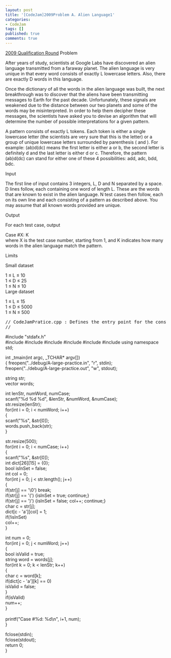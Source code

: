 ```yaml
---
layout: post
title: '[CodeJam]2009Problem A. Alien Language1'
categories:
- CodeJam
tags: []
published: true
comments: true
---
```

<p><a href="http://code.google.com/codejam/contest/90101/dashboard" title="2009 Qualification Round">2009 Qualification Round</a>
Problem</p>

<p>After years of study, scientists at Google Labs have discovered an alien language transmitted from a faraway planet. The alien language is very unique in that every word consists of exactly L lowercase letters. Also, there are exactly D words in this language.</p>

<p>Once the dictionary of all the words in the alien language was built, the next breakthrough was to discover that the aliens have been transmitting messages to Earth for the past decade. Unfortunately, these signals are weakened due to the distance between our two planets and some of the words may be misinterpreted. In order to help them decipher these messages, the scientists have asked you to devise an algorithm that will determine the number of possible interpretations for a given pattern.</p>

<p>A pattern consists of exactly L tokens. Each token is either a single lowercase letter (the scientists are very sure that this is the letter) or a group of unique lowercase letters surrounded by parenthesis ( and ). For example: (ab)d(dc) means the first letter is either a or b, the second letter is definitely d and the last letter is either d or c. Therefore, the pattern (ab)d(dc) can stand for either one of these 4 possibilities: add, adc, bdd, bdc.</p>

<p>Input</p>

<p>The first line of input contains 3 integers, L, D and N separated by a space. D lines follow, each containing one word of length L. These are the words that are known to exist in the alien language. N test cases then follow, each on its own line and each consisting of a pattern as described above. You may assume that all known words provided are unique.</p>

<p>Output</p>

<p>For each test case, output</p>

<p>Case #X: K<br />
where X is the test case number, starting from 1, and K indicates how many words in the alien language match the pattern.</p>

<p>Limits</p>

<p>Small dataset</p>

<p>1 ≤ L ≤ 10<br />
1 ≤ D ≤ 25<br />
1 ≤ N ≤ 10<br />
Large dataset</p>

<p>1 ≤ L ≤ 15<br />
1 ≤ D ≤ 5000<br />
1 ≤ N ≤ 500</p>

<p><pre lang="cpp">// CodeJamPratice.cpp : Defines the entry point for the console application.
//</pre></p>

<p>#include "stdafx.h"<br />
#include <fstream>
#include <iostream>
#include <sstream>
#include <string>
#include <vector>
#include <algorithm>
using namespace std;</algorithm></vector></string></sstream></iostream></fstream></p>

<p>int _tmain(int argc, _TCHAR* argv[])<br />
{
	freopen("../debug/A-large-practice.in", "r", stdin);<br />
	freopen("../debug/A-large-practice.out", "w", stdout);</p>

<p>	string str;<br />
	vector<string> words;</string></p>

<p>	int lenStr, numWord, numCase;<br />
	scanf("%d %d %d", &lenStr, &numWord, &numCase);<br />
	str.resize(lenStr);<br />
	for(int i = 0; i < numWord; i++)<br />
	{<br />
		scanf("%s", &str[0]);<br />
		words.push_back(str);<br />
	}</p>

<p>	str.resize(500);<br />
	for(int i = 0; i < numCase; i++)<br />
	{<br />
		scanf("%s", &str[0]);<br />
		int dict[26][15] = {0};<br />
		bool isInSet = false;<br />
		int col = 0;<br />
		for(int j = 0; j < str.length(); j++)<br />
		{<br />
			if(str[j] == '\0') break;<br />
			if(str[j] == '(') {isInSet = true; continue;}<br />
			if(str[j] == ')') {isInSet = false; col++; continue;}<br />
			char c = str[j];<br />
			dict[c - 'a'][col] = 1;<br />
			if(!isInSet)<br />
				col++;<br />
		}</p>

<p>		int num = 0;<br />
		for(int j = 0; j < numWord; j++)<br />
		{<br />
			bool isValid = true;<br />
			string word = words[j];<br />
			for(int k = 0; k < lenStr; k++)<br />
			{<br />
				char c = word[k];<br />
				if(dict[c - 'a'][k] == 0)<br />
					isValid = false;<br />
			}<br />
			if(isValid)<br />
				num++;<br />
		}<br />
		<br />
		printf("Case #%d: %d\n", i+1, num);<br />
	}</p>

<p>	fclose(stdin);<br />
	fclose(stdout);<br />
	return 0;<br />
}</p>
